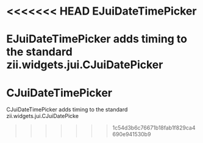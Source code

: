 <<<<<<< HEAD
EJuiDateTimePicker
==================

EJuiDateTimePicker adds timing to the standard zii.widgets.jui.CJuiDatePicker
=======
CJuiDateTimePicker
==================

CJuiDateTimePicker adds timing to the standard zii.widgets.jui.CJuiDatePicke
>>>>>>> 1c54d3b6c76671b18fab1f829ca4690e941530b9

